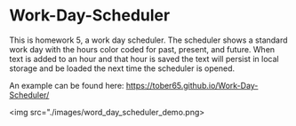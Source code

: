 # Work-Day-Scheduler
This is homework 5, a work day scheduler. The scheduler shows a standard work day with the hours color coded for past, present, and future. When text is added to an hour and that hour is saved the text will persist in local storage and be loaded the next time the scheduler is opened.

An example can be found here: https://tober65.github.io/Work-Day-Scheduler/

<img src="./images/word_day_scheduler_demo.png>

